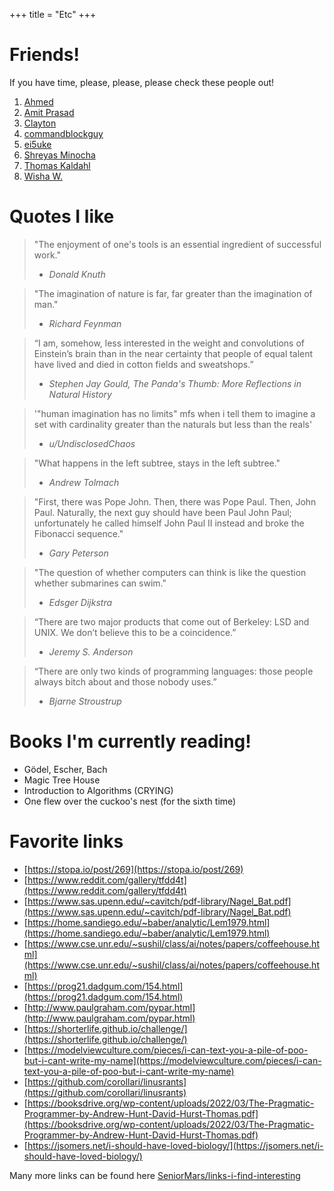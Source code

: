 +++
title = "Etc"
+++

# Friends!

If you have time, please, please, please check these people out!

1. [Ahmed](https://alcassab.net/)
2. [Amit Prasad](https://amit.prasad.me/)
3. [Clayton](https://claytonwramsey.github.io/)
4. [commandblockguy](https://commandblockguy.xyz/)
5. [ei5uke](https://ei5uke.github.io/)
6. [Shreyas Minocha](https://shreyasminocha.me/)
7. [Thomas Kaldahl](https://thomaskaldahl.com/)
8. [Wisha W.](https://wisha.page/)

# Quotes I like

> "The enjoyment of one's tools is an essential ingredient of successful work."
> - <cite>Donald Knuth</cite>

> "The imagination of nature is far, far greater than the imagination of man."
> - <cite>Richard Feynman</cite>

> “I am, somehow, less interested in the weight and convolutions of Einstein’s brain than in the near certainty that people of equal talent have lived and died in cotton fields and sweatshops.”
> - <cite>Stephen Jay Gould, The Panda's Thumb: More Reflections in Natural History</cite>

> '"human imagination has no limits" mfs when i tell them to imagine a set with cardinality greater than the naturals but less than the reals'
> - <cite>u/UndisclosedChaos</cite>

> "What happens in the left subtree, stays in the left subtree."
> - <cite>Andrew Tolmach</cite>

> "First, there was Pope John. Then, there was Pope Paul. Then, John Paul. Naturally, the next guy should have been Paul John Paul; unfortunately he called himself John Paul II instead and broke the Fibonacci sequence."
> - <cite>Gary Peterson</cite>

> "The question of whether computers can think is like the question whether submarines can swim."
> - <cite>Edsger Dijkstra</cite>

> “There are two major products that come out of Berkeley: LSD and UNIX.  We don’t believe this to be a coincidence.”
> - <cite>Jeremy S. Anderson</cite>

> “There are only two kinds of programming languages: those people always bitch about and those nobody uses.”
> - <cite> Bjarne Stroustrup </cite>

# Books I'm currently reading!
- Gödel, Escher, Bach
- Magic Tree House
- Introduction to Algorithms (CRYING)
- One flew over the cuckoo's nest (for the sixth time)

# Favorite links
- [https://stopa.io/post/269](https://stopa.io/post/269)
- [https://www.reddit.com/gallery/tfdd4t](https://www.reddit.com/gallery/tfdd4t)
- [https://www.sas.upenn.edu/~cavitch/pdf-library/Nagel_Bat.pdf](https://www.sas.upenn.edu/~cavitch/pdf-library/Nagel_Bat.pdf)
- [https://home.sandiego.edu/~baber/analytic/Lem1979.html](https://home.sandiego.edu/~baber/analytic/Lem1979.html)
- [https://www.cse.unr.edu/~sushil/class/ai/notes/papers/coffeehouse.html](https://www.cse.unr.edu/~sushil/class/ai/notes/papers/coffeehouse.html)
- [https://prog21.dadgum.com/154.html](https://prog21.dadgum.com/154.html)
- [http://www.paulgraham.com/pypar.html](http://www.paulgraham.com/pypar.html)
- [https://shorterlife.github.io/challenge/](https://shorterlife.github.io/challenge/)
- [https://modelviewculture.com/pieces/i-can-text-you-a-pile-of-poo-but-i-cant-write-my-name](https://modelviewculture.com/pieces/i-can-text-you-a-pile-of-poo-but-i-cant-write-my-name)
- [https://github.com/corollari/linusrants](https://github.com/corollari/linusrants)
- [https://booksdrive.org/wp-content/uploads/2022/03/The-Pragmatic-Programmer-by-Andrew-Hunt-David-Hurst-Thomas.pdf](https://booksdrive.org/wp-content/uploads/2022/03/The-Pragmatic-Programmer-by-Andrew-Hunt-David-Hurst-Thomas.pdf)
- [https://jsomers.net/i-should-have-loved-biology/](https://jsomers.net/i-should-have-loved-biology/)

Many more links can be found here [SeniorMars/links-i-find-interesting](https://github.com/SeniorMars/links-i-find-interesting)
